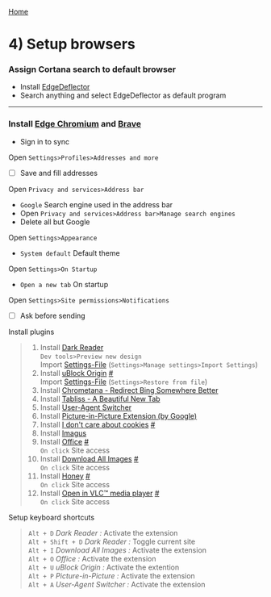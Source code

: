 [Home](readme.md)
# 4) Setup browsers

### Assign Cortana search to default browser

- Install [EdgeDeflector](https://github.com/da2x/EdgeDeflector/releases)
- Search anything and select EdgeDeflector as default program
___

### Install [Edge Chromium](https://www.microsoft.com/de-de/edge) and [Brave](https://brave.com/)

- Sign in to sync

Open `Settings>Profiles>Addresses and more`
- [ ] Save and fill addresses

Open `Privacy and services>Address bar`
- `Google` Search engine used in the address bar
- Open `Privacy and services>Address bar>Manage search engines`
- Delete all but Google

Open `Settings>Appearance`
- `System default` Default theme

Open `Settings>On Startup`
- `Open a new tab` On startup

Open `Settings>Site permissions>Notifications`
- [ ] Ask before sending 

Install plugins 
> 1. Install [Dark Reader](https://microsoftedge.microsoft.com/addons/detail/dark-reader/ifoakfbpdcdoeenechcleahebpibofpc?h) <br>
`Dev tools>Preview new design` <br>
Import [Settings-File](Dark-Reader-Settings.json) (`Settings>Manage settings>Import Settings`)
> 1. Install [uBlock Origin](https://chrome.google.com/webstore/detail/ublock-origin/cjpalhdlnbpafiamejdnhcphjbkeiagm) [#](https://microsoftedge.microsoft.com/addons/detail/ublock-origin/odfafepnkmbhccpbejgmiehpchacaeak) <br>
> Import [Settings-File](my-ublock-backup.txt) (`Settings>Restore from file`)
> 1. Install [Chrometana - Redirect Bing Somewhere Better](https://chrome.google.com/webstore/detail/chrometana-redirect-bing/kaicbfmipfpfpjmlbpejaoaflfdnabnc)
> 1. Install [Tabliss - A Beautiful New Tab](https://chrome.google.com/webstore/detail/tabliss-a-beautiful-new-t/hipekcciheckooncpjeljhnekcoolahp)
> 1. Install [User-Agent Switcher](https://chrome.google.com/webstore/detail/user-agent-switcher/clddifkhlkcojbojppdojfeeikdkgiae)
> 1. Install [Picture-in-Picture Extension (by Google)](https://chrome.google.com/webstore/detail/picture-in-picture-extens/hkgfoiooedgoejojocmhlaklaeopbecg)
> 1. Install [I don't care about cookies](https://chrome.google.com/webstore/detail/i-dont-care-about-cookies/fihnjjcciajhdojfnbdddfaoknhalnja) [#](https://microsoftedge.microsoft.com/addons/detail/i-dont-care-about-cookie/oholpbloipjbbhlhohaebmieiiieioal)
> 1. Install [Imagus](https://chrome.google.com/webstore/detail/imagus/immpkjjlgappgfkkfieppnmlhakdmaab)
> 1. Install [Office](https://chrome.google.com/webstore/detail/office/ndjpnladcallmjemlbaebfadecfhkepb) [#](https://microsoftedge.microsoft.com/addons/detail/office/gggmmkjegpiggikcnhidnjjhmicpibll) <br>
`On click` Site access
> 1. Install [Download All Images](https://chrome.google.com/webstore/detail/download-all-images/nnffbdeachhbpfapjklmpnmjcgamcdmm) [#](https://microsoftedge.microsoft.com/addons/detail/download-all-images/focinmnfmbmhknhdaamhppgdhahnbgif) <br>
`On click` Site access
> 1. Install [Honey](https://chrome.google.com/webstore/detail/honey/bmnlcjabgnpnenekpadlanbbkooimhnj) [#](https://microsoftedge.microsoft.com/addons/detail/honey/amnbcmdbanbkjhnfoeceemmmdiepnbpp) <br>
`On click` Site access
> 1. Install [Open in VLC™ media player](https://chrome.google.com/webstore/detail/open-in-vlc-media-player/ihpiinojhnfhpdmmacgmpoonphhimkaj) [#](https://microsoftedge.microsoft.com/addons/detail/open-in-vlc%E2%84%A2-media-player/hjfcjapkfahlmlefedkkpbbkeddpnnlc) <br>
`On click` Site access


Setup keyboard shortcuts
> `Alt + D` _Dark Reader :_ Activate the extension <br>
> `Alt + Shift + D` _Dark Reader :_ Toggle current site <br>
> `Alt + I` _Download All Images :_ Activate the extension <br>
> `Alt + O` _Office :_ Activate the extension <br>
> `Alt + U` _uBlock Origin :_ Activate the extention <br>
> `Alt + P` _Picture-in-Picture :_ Activate the extension <br>
> `Alt + A` _User-Agent Switcher :_ Activate the extension
